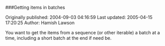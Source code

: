 ###Getting items in batches

Originally published: 2004-09-03 04:16:59
Last updated: 2005-04-15 17:20:25
Author: Hamish Lawson

You want to get the items from a sequence (or other iterable) a batch at a time, including a short batch at the end if need be.
